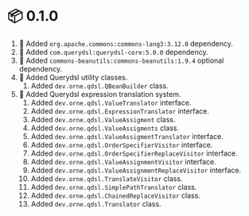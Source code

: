 # :package: 0.1.0

01. :wrench: Added `org.apache.commons:commons-lang3:3.12.0` dependency.
01. :wrench: Added `com.querydsl:querydsl-core:5.0.0` dependency.
01. :wrench: Added `commons-beanutils:commons-beanutils:1.9.4` optional dependency.
01. :gift: Added Querydsl utility classes.
    01. Added `dev.orne.qdsl.QBeanBuilder` class.
01. :gift: Added Querydsl expression translation system.
    01. Added `dev.orne.qdsl.ValueTranslator` interface.
    01. Added `dev.orne.qdsl.ExpressionTranslator` interface.
    01. Added `dev.orne.qdsl.ValueAssigment` class.
    01. Added `dev.orne.qdsl.ValueAssigments` class.
    01. Added `dev.orne.qdsl.ValueAssigmentTranslator` interface.
    01. Added `dev.orne.qdsl.OrderSpecifierVisitor` interface.
    01. Added `dev.orne.qdsl.OrderSpecifierReplaceVisitor` interface.
    01. Added `dev.orne.qdsl.ValueAssignmentVisitor` interface.
    01. Added `dev.orne.qdsl.ValueAssignmentReplaceVisitor` interface.
    01. Added `dev.orne.qdsl.TranslateVisitor` class.
    01. Added `dev.orne.qdsl.SimplePathTranslator` class.
    01. Added `dev.orne.qdsl.ChainedReplaceVisitor` class.
    01. Added `dev.orne.qdsl.Translator` class.
